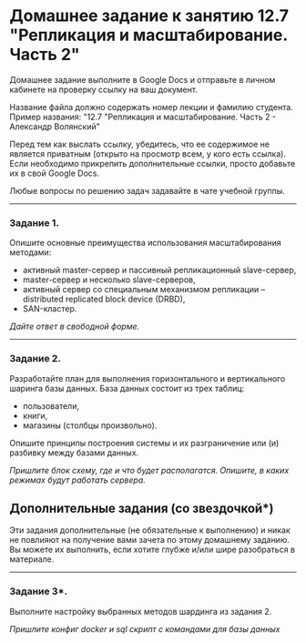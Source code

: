 # Домашнее задание к занятию 12.7 "Репликация и масштабирование. Часть 2"
Домашнее задание выполните в Google Docs и отправьте в личном кабинете на проверку ссылку на ваш документ.

Название файла должно содержать номер лекции и фамилию студента. Пример названия: "12.7 "Репликация и масштабирование. Часть 2 - Александр Волянский"

Перед тем как выслать ссылку, убедитесь, что ее содержимое не является приватным (открыто на просмотр всем, у кого есть ссылка). Если необходимо прикрепить дополнительные ссылки, просто добавьте их в свой Google Docs.

Любые вопросы по решению задач задавайте в чате учебной группы.

---

### Задание 1.

Опишите основные преимущества использования масштабирования методами:

- активный master-сервер и пассивный репликационный slave-сервер, 
- master-сервер и несколько slave-серверов, 
- активный сервер со специальным механизмом репликации – distributed replicated block device (DRBD), 
- SAN-кластер.

*Дайте ответ в свободной форме.*

---

### Задание 2.


Разработайте план для выполнения горизонтального и вертикального шаринга базы данных. База данных состоит из трех таблиц: 

- пользователи, 
- книги, 
- магазины (столбцы произвольно). 

Опишите принципы построения системы и их разграничение или (и) разбивку между базами данных.

*Пришлите блок схему, где и что будет располагатся. Опишите, в каких режимах будут работать сервера.* 

## Дополнительные задания (со звездочкой*)

Эти задания дополнительные (не обязательные к выполнению) и никак не повлияют на получение вами зачета по этому домашнему заданию. Вы можете их выполнить, если хотите глубже и/или шире разобраться в материале.

---
### Задание 3*.

Выполните настройку выбранных методов шардинга из задания 2.

*Пришлите конфиг docker и sql скрипт с командами для базы данных*